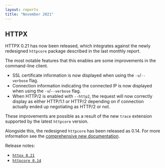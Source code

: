 ```yaml
---
layout: reports
title: "November 2021"
---
```


## HTTPX

HTTPX 0.21 has now been released, which integrates against the newly redesigned `httpcore` package described in the last monthly report.

The most notable features that this enables are some improvements in the command-line client.

* SSL certificate information is now displayed when using the `-v`/`--verbose` flag.
* Connection information indicating the connected IP is now displayed when using the `-v`/`--verbose` flag.
* When HTTP/2 is enabled with `--http2`, the request will now correctly display as either HTTP/1.1 or HTTP/2 depending on if connection actually ended up negotiating as HTTP/2 or not.

These improvements are possible as a result of the new `trace` extension supported by the latest `httpcore` version.

Alongside this, the redesigned `httpcore` has been released as 0.14. For more information see the [comprehensive new documentation](https://www.encode.io/httpcore/).

Release notes:

* [`httpx 0.21`](https://github.com/encode/httpx/blob/master/CHANGELOG.md#0210-15th-november-2021)
* [`httpcore 0.14`](https://github.com/encode/httpcore/blob/master/CHANGELOG.md#0140-november-11th-2021)
